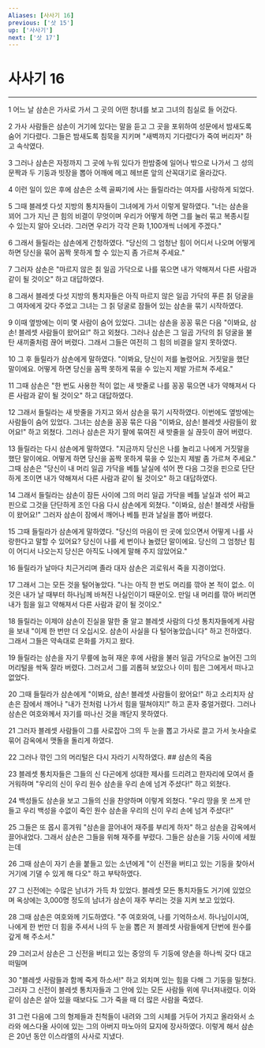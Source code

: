 ```yaml
---
Aliases: [사사기 16]
previous: ['삿 15']
up: ['사사기']
next: ['삿 17']
---
```

# 사사기 16

***


1 어느 날 삼손은 가사로 가서 그 곳의 어떤 창녀를 보고 그녀의 침실로 들 어갔다. 

2 가사 사람들은 삼손이 거기에 있다는 말을 듣고 그 곳을 포위하여 성문에서 밤새도록 숨어 기다렸다. 그들은 밤새도록 침묵을 지키며 "새벽까지 기다렸다가 죽여 버리자" 하고 속삭였다. 

3 그러나 삼손은 자정까지 그 곳에 누워 있다가 한밤중에 일어나 밖으로 나가서 그 성의 문짝과 두 기둥과 빗장을 뽑아 어깨에 메고 헤브론 앞의 산꼭대기로 올라갔다. 

4 이런 일이 있은 후에 삼손은 소렉 골짜기에 사는 들릴라라는 여자를 사랑하게 되었다. 

5 그때 블레셋 다섯 지방의 통치자들이 그녀에게 가서 이렇게 말하였다. "너는 삼손을 꾀어 그가 지닌 큰 힘의 비결이 무엇이며 우리가 어떻게 하면 그를 눌러 묶고 복종시킬 수 있는지 알아 오너라. 그러면 우리가 각각 은화 1,100개씩 너에게 주겠다." 

6 그래서 들릴라는 삼손에게 간청하였다. "당신의 그 엄청난 힘이 어디서 나오며 어떻게 하면 당신을 묶어 꼼짝 못하게 할 수 있는지 좀 가르쳐 주세요." 

7 그러자 삼손은 "마르지 않은 칡 일곱 가닥으로 나를 묶으면 내가 약해져서 다른 사람과 같이 될 것이오" 하고 대답하였다. 

8 그래서 블레셋 다섯 지방의 통치자들은 아직 마르지 않은 일곱 가닥의 푸른 칡 덩굴을 그 여자에게 갖다 주었고 그녀는 그 칡 덩굴로 잠들어 있는 삼손을 묶기 시작하였다. 

9 이때 옆방에는 이미 몇 사람이 숨어 있었다. 그녀는 삼손을 꽁꽁 묶은 다음 "이봐요, 삼손! 블레셋 사람들이 왔어요!" 하고 외쳤다. 그러나 삼손은 그 일곱 가닥의 칡 덩굴을 불탄 새끼줄처럼 끊어 버렸다. 그래서 그들은 여전히 그 힘의 비결을 알지 못하였다. 

10 그 후 들릴라가 삼손에게 말하였다. "이봐요, 당신이 저를 놀렸어요. 거짓말을 했단 말이에요. 어떻게 하면 당신을 꼼짝 못하게 묶을 수 있는지 제발 가르쳐 주세요." 

11 그때 삼손은 "한 번도 사용한 적이 없는 새 밧줄로 나를 꽁꽁 묶으면 내가 약해져서 다른 사람과 같이 될 것이오" 하고 대답하였다. 

12 그래서 들릴라는 새 밧줄을 가지고 와서 삼손을 묶기 시작하였다. 이번에도 옆방에는 사람들이 숨어 있었다. 그녀는 삼손을 꽁꽁 묶은 다음 "이봐요, 삼손! 블레셋 사람들이 왔어요!" 하고 외쳤다. 그러나 삼손은 자기 팔에 묶여진 새 밧줄을 실 끊듯이 끊어 버렸다. 

13 들릴라는 다시 삼손에게 말하였다. "지금까지 당신은 나를 놀리고 나에게 거짓말을 했단 말이에요. 어떻게 하면 당신을 꼼짝 못하게 묶을 수 있는지 제발 좀 가르쳐 주세요." 그때 삼손은 "당신이 내 머리 일곱 가닥을 베틀 날실에 섞어 짠 다음 그것을 핀으로 단단하게 조이면 내가 약해져서 다른 사람과 같이 될 것이오" 하고 대답하였다. 

14 그래서 들릴라는 삼손이 잠든 사이에 그의 머리 일곱 가닥을 베틀 날실과 섞어 짜고 핀으로 그것을 단단하게 조인 다음 다시 삼손에게 외쳤다. "이봐요, 삼손! 블레셋 사람들이 왔어요!" 그러자 삼손이 잠에서 깨어나 베틀 핀과 날실을 뽑아 버렸다. 

15 그때 들릴라가 삼손에게 말하였다. "당신의 마음이 딴 곳에 있으면서 어떻게 나를 사랑한다고 말할 수 있어요? 당신이 나를 세 번이나 놀렸단 말이에요. 당신의 그 엄청난 힘이 어디서 나오는지 당신은 아직도 나에게 말해 주지 않았어요." 

16 들릴라가 날마다 치근거리며 졸라 대자 삼손은 괴로워서 죽을 지경이었다. 

17 그래서 그는 모든 것을 털어놓았다. "나는 아직 한 번도 머리를 깎아 본 적이 없소. 이것은 내가 날 때부터 하나님께 바쳐진 나실인이기 때문이오. 만일 내 머리를 깎아 버리면 내가 힘을 잃고 약해져서 다른 사람과 같이 될 것이오." 

18 들릴라는 이제야 삼손이 진실을 말한 줄 알고 블레셋 사람의 다섯 통치자들에게 사람을 보내 "이제 한 번만 더 오십시오. 삼손이 사실을 다 털어놓았습니다" 하고 전하였다. 그래서 그들은 약속대로 은화를 가지고 왔다. 

19 들릴라는 삼손을 자기 무릎에 눕혀 재운 후에 사람을 불러 일곱 가닥으로 늘어진 그의 머리털을 싹독 잘라 버렸다. 그러고서 그를 괴롭혀 보았으나 이미 힘은 그에게서 떠나고 없었다. 

20 그때 들릴라가 삼손에게 "이봐요, 삼손! 블레셋 사람들이 왔어요!" 하고 소리치자 삼손은 잠에서 깨어나 "내가 전처럼 나가서 힘을 떨쳐야지!" 하고 혼자 중얼거렸다. 그러나 삼손은 여호와께서 자기를 떠나신 것을 깨닫지 못하였다. 

21 그러자 블레셋 사람들이 그를 사로잡아 그의 두 눈을 뽑고 가사로 끌고 가서 놋사슬로 묶어 감옥에서 맷돌을 돌리게 하였다. 

22 그러나 깎인 그의 머리털은 다시 자라기 시작하였다. ## 삼손의 죽음 

23 블레셋 통치자들은 그들의 신 다곤에게 성대한 제사를 드리려고 한자리에 모여서 즐거워하며 "우리의 신이 우리 원수 삼손을 우리 손에 넘겨 주셨다!" 하고 외쳤다. 

24 백성들도 삼손을 보고 그들의 신을 찬양하며 이렇게 외쳤다. "우리 땅을 못 쓰게 만들고 우리 백성을 수없이 죽인 원수 삼손을 우리의 신이 우리 손에 넘겨 주셨다!" 

25 그들은 또 몹시 흥겨워 "삼손을 끌어내어 재주를 부리게 하자" 하고 삼손을 감옥에서 끌어내었다. 그래서 삼손은 그들을 위해 재주를 부렸다. 그들은 삼손을 기둥 사이에 세웠는데 

26 그때 삼손이 자기 손을 붙들고 있는 소년에게 "이 신전을 버티고 있는 기둥을 찾아서 거기에 기댈 수 있게 해 다오" 하고 부탁하였다. 

27 그 신전에는 수많은 남녀가 가득 차 있었다. 블레셋 모든 통치자들도 거기에 있었으며 옥상에는 3,000명 정도의 남녀가 삼손이 재주 부리는 것을 지켜 보고 있었다. 

28 그때 삼손은 여호와께 기도하였다. "주 여호와여, 나를 기억하소서. 하나님이시여, 나에게 한 번만 더 힘을 주셔서 나의 두 눈을 뽑은 저 블레셋 사람들에게 단번에 원수를 갚게 해 주소서." 

29 그러고서 삼손은 그 신전을 버티고 있는 중앙의 두 기둥에 양손을 하나씩 갖다 대고 떠밀며 

30 "블레셋 사람들과 함께 죽게 하소서!" 하고 외치며 있는 힘을 다해 그 기둥을 밀쳤다. 그러자 그 신전이 블레셋 통치자들과 그 안에 있는 모든 사람들 위에 무너져내렸다. 이와 같이 삼손은 살아 있을 때보다도 그가 죽을 때 더 많은 사람을 죽였다. 

31 그런 다음에 그의 형제들과 친척들이 내려와 그의 시체를 거두어 가지고 올라와서 소라와 에스다올 사이에 있는 그의 아버지 마노아의 묘지에 장사하였다. 이렇게 해서 삼손은 20년 동안 이스라엘의 사사로 지냈다.
